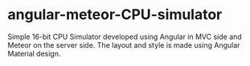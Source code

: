 # angular-meteor-CPU-simulator
Simple 16-bit CPU Simulator developed using Angular in MVC side and Meteor on the server side. The layout and style is made using Angular Material design.
